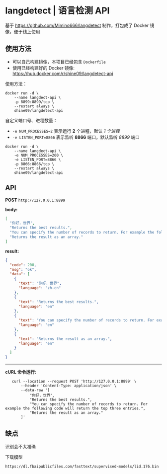 # langdetect | 语言检测 API

基于 https://github.com/Mimino666/langdetect 制作，打包成了 Docker 镜像，便于线上使用

## 使用方法

- 可以自己构建镜像，本项目已经包含 `Dockerfile`
- 使用已经构建好的 Docker 镜像: https://hub.docker.com/r/shine09/langdetect-api

使用方法：

```shell
docker run -d \
    --name langdect-api \
    -p 8899:8899/tcp \
    --restart always \
    shine09/langdetect-api
```

自定义端口号、进程数量：

- `-e NUM_PROCESSES=2` 表示运行 **2** 个进程，默认 *1 个进程*
- `-e LISTEN_PORT=8866` 表示监听 **8866** 端口，默认监听 *8899* 端口

```shell
docker run -d \
    --name langdect-api \
    -e NUM_PROCESSES=200 \
    -e LISTEN_PORT=8866 \
    -p 8866:8866/tcp \
    --restart always \
    shine09/langdetect-api
```

## API

**POST**  `http://127.0.0.1:8899`

**body:**

```json
[
  "你好，世界",
  "Returns the best results.",
  "You can specify the number of records to return. For example the following code will return the top three entries.",
  "Returns the result as an array."
]
```

**result:**

```json
{
  "code": 200,
  "msg": "ok",
  "data": [
    {
      "text": "你好，世界",
      "language": "zh-cn"
    },
    {
      "text": "Returns the best results.",
      "language": "en"
    },
    {
      "text": "You can specify the number of records to return. For example the following code will return the top three entries.",
      "language": "en"
    },
    {
      "text": "Returns the result as an array.",
      "language": "en"
    }
  ]
}
```

---

**cURL 命令运行:**

 ```shell
    curl --location --request POST 'http://127.0.0.1:8899' \
        --header 'Content-Type: application/json' \
        --data-raw '[
            "你好，世界",
            "Returns the best results.",
            "You can specify the number of records to return. For example the following code will return the top three entries.",
            "Returns the result as an array."
        ]'
 ```

## 缺点

识别会不太准确



下载模型
```shell
https://dl.fbaipublicfiles.com/fasttext/supervised-models/lid.176.bin
```